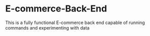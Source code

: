 # E-commerce-Back-End
This is a fully functional E-commerce back end capable of running commands and experimenting with data
